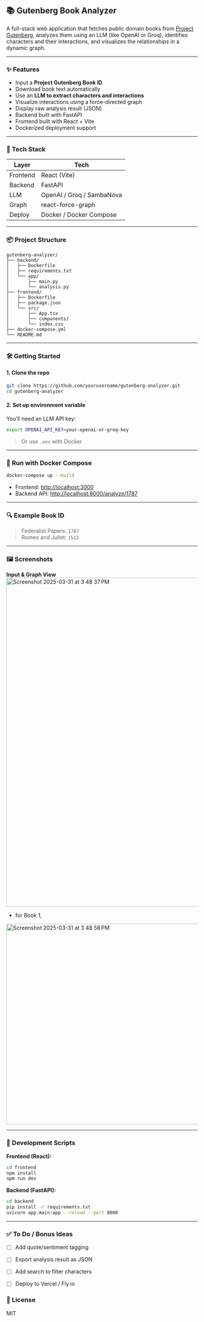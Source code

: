 ## 📚 Gutenberg Book Analyzer

A full-stack web application that fetches public domain books from [Project Gutenberg](https://www.gutenberg.org), analyzes them using an LLM (like OpenAI or Groq), identifies characters and their interactions, and visualizes the relationships in a dynamic graph.

---

### ✨ Features

- Input a **Project Gutenberg Book ID**
- Download book text automatically
- Use an **LLM to extract characters and interactions**
- Visualize interactions using a force-directed graph
- Display raw analysis result (JSON)
- Backend built with FastAPI
- Frontend built with React + Vite
- Dockerized deployment support

---

### 🧱 Tech Stack

| Layer     | Tech         |
|-----------|--------------|
| Frontend  | React (Vite) |
| Backend   | FastAPI      |
| LLM       | OpenAI / Groq / SambaNova |
| Graph     | react-force-graph |
| Deploy    | Docker / Docker Compose |

---

### 📦 Project Structure

```
gutenberg-analyzer/
├── backend/
│   ├── Dockerfile
│   ├── requirements.txt
│   └── app/
│       ├── main.py
│       └── analysis.py
├── frontend/
│   ├── Dockerfile
│   ├── package.json
│   └── src/
│       ├── App.tsx
│       ├── components/
│       └── index.css
├── docker-compose.yml
└── README.md
```

---

### 🛠️ Getting Started

#### 1. Clone the repo

```bash
git clone https://github.com/yourusername/gutenberg-analyzer.git
cd gutenberg-analyzer
```

#### 2. Set up environment variable

You’ll need an LLM API key:

```bash
export OPENAI_API_KEY=your-openai-or-groq-key
```

> Or use `.env` with Docker

---

### 🐳 Run with Docker Compose

```bash
docker-compose up --build
```

- Frontend: [http://localhost:3000](http://localhost:3000)
- Backend API: [http://localhost:8000/analyze/1787](http://localhost:8000/analyze/1787)

---

### 🔍 Example Book ID

> Federalist Papers: `1787`  
> Romeo and Juliet: `1513`

---

### 🖼️ Screenshots

**Input & Graph View**
<img width="865" alt="Screenshot 2025-03-31 at 3 48 37 PM" src="https://github.com/user-attachments/assets/fbfde091-f1ef-4ff4-a75a-ba9da398c376" />

- for Book 1,
<img width="528" alt="Screenshot 2025-03-31 at 3 48 58 PM" src="https://github.com/user-attachments/assets/b5241bf3-b04e-4f7f-b88f-48cdccdf0b5b" />


---

### 🧪 Development Scripts

**Frontend (React):**

```bash
cd frontend
npm install
npm run dev
```

**Backend (FastAPI):**

```bash
cd backend
pip install -r requirements.txt
uvicorn app.main:app --reload --port 8000
```

---

### ✅ To Do / Bonus Ideas

- [ ] Add quote/sentiment tagging
- [ ] Export analysis result as JSON
- [ ] Add search to filter characters
- [ ] Deploy to Vercel / Fly.io


### 📄 License
MIT
